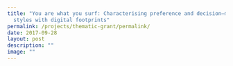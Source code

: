 ```yaml
---
title: "You are what you surf: Characterising preference and decision–making
  styles with digital footprints"
permalink: /projects/thematic-grant/permalink/
date: 2017-09-28
layout: post
description: ""
image: ""
---
```

